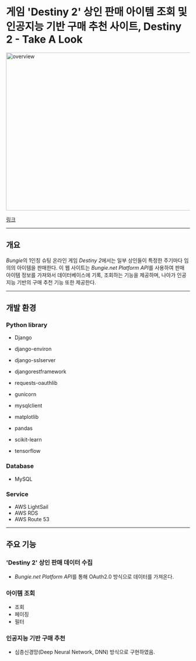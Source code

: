 # 게임 'Destiny 2' 상인 판매 아이템 조회 및 인공지능 기반 구매 추천 사이트, Destiny 2 - Take A Look

<img src="https://user-images.githubusercontent.com/42332051/231317411-e5c17825-fcc8-41de-8470-428e972f80a8.png" title="overview" width="768" height="432">

[링크](https://d2tal.com)

---

## 개요

*Bungie*의 1인칭 슈팅 온라인 게임 *Destiny 2*에서는 일부 상인들이 특정한 주기마다 임의의 아이템을 판매한다. 이 웹 사이트는 *Bungie.net Platform API*를 사용하여 판매 아이템 정보를 가져와서 데이터베이스에 기록, 조회하는 기능을 제공하며, 나아가 인공지능 기반의 구매 추천 기능 또한 제공한다.

---

## 개발 환경

### Python library

- Django
- django-environ
- django-sslserver
- djangorestframework
- requests-oauthlib

- gunicorn
- mysqlclient

- matplotlib
- pandas

- scikit-learn
- tensorflow

### Database

- MySQL

### Service

- AWS LightSail
- AWS RDS
- AWS Route 53

---

## 주요 기능

### 'Destiny 2' 상인 판매 데이터 수집

- *Bungie.net Platform API*를 통해 OAuth2.0 방식으로 데이터를 가져온다.

### 아이템 조회

- 조회
- 페이징
- 필터

### 인공지능 기반 구매 추천

- 심층신경망(Deep Neural Network, DNN) 방식으로 구현하였음.
